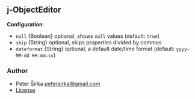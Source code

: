 ## j-ObjectEditor

__Configuration__:

- `null` {Boolean} optional, shows `null` values (default: `true`)
- `skip` {String} optional, skips properties divided by commas
- `dateformat` {String} optional, a default date/time format (default: `yyyy-MM-dd HH:mm:ss`)

### Author

- Peter Širka <petersirka@gmail.com>
- [License](https://www.totaljs.com/license/)